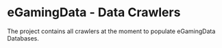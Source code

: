 # eGamingData - Data Crawlers
The project contains all crawlers at the moment to populate eGamingData Databases.
